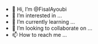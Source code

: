 - 👋 Hi, I’m @FisalAyoubi
- 👀 I’m interested in ...
- 🌱 I’m currently learning ...
- 💞️ I’m looking to collaborate on ...
- 📫 How to reach me ...

<!---
FisalAyoubi/FisalAyoubi is a ✨ special ✨ repository because its `README.md` (this file) appears on your GitHub profile.
You can click the Preview link to take a look at your changes.
--->
